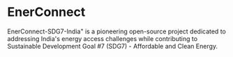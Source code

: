 # EnerConnect
EnerConnect-SDG7-India" is a pioneering open-source project dedicated to addressing India's energy access challenges while contributing to Sustainable Development Goal #7 (SDG7) - Affordable and Clean Energy.
